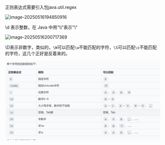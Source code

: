 正则表达式需要引入包java.util.regex

![image-20250516194850916](C:\Users\lenovo\AppData\Roaming\Typora\typora-user-images\image-20250516194850916.png)

\d 表示整数，在 Java 中用“\\\\"表示"\\"

![image-20250516200717369](C:\Users\lenovo\AppData\Roaming\Typora\typora-user-images\image-20250516200717369.png)

\D表示非数字，类似的，`\W`可以匹配`\w`不能匹配的字符，`\S`可以匹配`\s`不能匹配的字符，这几个正好是反着来的。

![image-20250516210104388](Java正则.assets/image-20250516210104388.png)